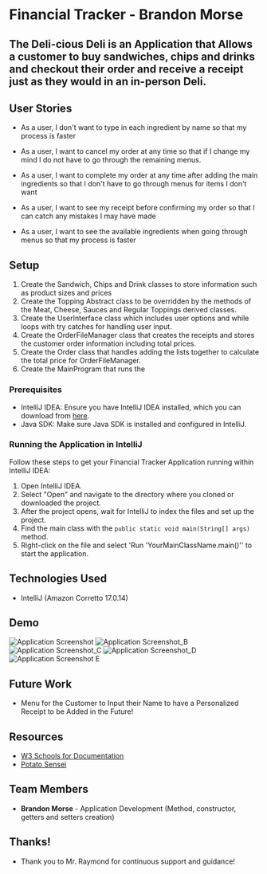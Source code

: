 # Financial Tracker - Brandon Morse

## The Deli-cious Deli is an Application that Allows a customer to buy sandwiches, chips and drinks and checkout their order and receive a receipt just as they would in an in-person Deli.

## User Stories

- As a user, I don't want to type in each ingredient by name so that my process is faster

- As a user, I want to cancel my order at any time so that if I change my mind I do not have to go through the remaining menus.

- As a user, I want to complete my order at any time after adding the main ingredients so that I don't have to go through menus for items I don't want

- As a user, I want to see my receipt before confirming my order so that I can catch any mistakes I may have made

- As a user, I want to see the available ingredients when going through menus so that my process is faster

## Setup

1. Create the Sandwich, Chips and Drink classes to store information such as product sizes and prices
2. Create the Topping Abstract class to be overridden by the methods of the Meat, Cheese, Sauces and Regular Toppings derived classes.
3. Create the UserInterface class which includes user options and while loops with try catches for handling user input.
4. Create the OrderFileManager class that creates the receipts and stores the customer order information including total prices.
5. Create the Order class that handles adding the lists together to calculate the total price for OrderFileManager.
6. Create the MainProgram that runs the

### Prerequisites

- IntelliJ IDEA: Ensure you have IntelliJ IDEA installed, which you can download from [here](https://www.jetbrains.com/idea/download/).
- Java SDK: Make sure Java SDK is installed and configured in IntelliJ.

### Running the Application in IntelliJ

Follow these steps to get your Financial Tracker Application running within IntelliJ IDEA:

1. Open IntelliJ IDEA.
2. Select "Open" and navigate to the directory where you cloned or downloaded the project.
3. After the project opens, wait for IntelliJ to index the files and set up the project.
4. Find the main class with the `public static void main(String[] args)` method.
5. Right-click on the file and select 'Run 'YourMainClassName.main()'' to start the application.

## Technologies Used

- IntelliJ (Amazon Corretto 17.0.14)

## Demo

![Application Screenshot](ApplicationScreenshotDateRanges.png)
![Application Screenshot_B](ApplicationScreenshot_B.png)
![Application Screenshot_C](ApplicationScreenshot_C.png)
![Application Screenshot_D](ApplicationScreenshot_D.png)
![Application Screenshot E](ApplicationScreenshot_E.png)

## Future Work

- Menu for the Customer to Input their Name to have a Personalized Receipt to be Added in the Future!

## Resources

- [W3 Schools for Documentation ](https://www.w3schools.com/java/ref_string_format.asp)
- [Potato Sensei](https://chatgpt.com/g/g-681d378b0c90819197b16e49abe384ec-potato-sensei/c/681df9fb-4e10-800e-948a-52c7b9de4f9d)

## Team Members

- **Brandon Morse** - Application Development (Method, constructor, getters and setters creation)

## Thanks!

- Thank you to Mr. Raymond for continuous support and guidance!

